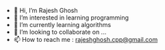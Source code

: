 - 👋 Hi, I’m Rajesh Ghosh
- 👀 I’m interested in learning programming
- 🌱 I’m currently learning algorithms
- 💞️ I’m looking to collaborate on ...
- 📫 How to reach me : rajeshghosh.cpp@gmail.com

<!---
RajeshPerro/RajeshPerro is a ✨ special ✨ repository because its `README.md` (this file) appears on your GitHub profile.
You can click the Preview link to take a look at your changes.
--->
